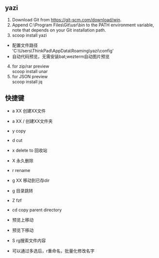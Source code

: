 ## yazi
1. Download Git from https://git-scm.com/download/win.  
2. Append C:\Program Files\Git\usr\bin to the PATH environment variable, note that depends on your Git installation path.  
3. scoop install yazi  
- 配置文件路径  
'C:\Users\ThinkPad\AppData\Roaming\yazi\config'  
- 自动代码预览，无需安装bat;wezterm自动图片预览  
4. for zip/rar preview  
   scoop install unar  
5. for JSON preview  
   scoop install jq  


## 快捷键
- a XX    创建XX文件  
- a XX /  创建XX文件夹  

- y    copy  
- d    cut  
- x    delete to 回收站  
- X    永久删除  
- r    rename  

- g XX         移动到已存dir  
- g <space>    目录跳转  

- Z    fzf  
- cd   copy parent directory  
- <A-PageUp>    预览上移动  
- <A-PageDown>  预览下移动  

- S  rg搜索文件内容  

- 可以通过多选后，r重命名，批量化修改名字  


